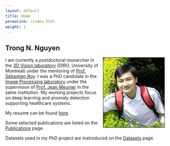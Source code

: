 ```yaml
---
layout: default
title: Home
permalink: /index.html
weight: 1
---
```



## Trong N. Nguyen

<img src="/assets/avatar.png" height="220px" border="1px" style="float: right; margin-left: 15px;">

I am currently a postdoctoral researcher in the [3D Vision laboratory](https://v3d.openum.ca/) (DIRO, University of Montreal) under the mentoring of [Prof. Sébastien Roy](https://diro.umontreal.ca/repertoire-departement/professeurs/professeur/in/in14484/sg/S%C3%A9bastien%20Roy/). I was a PhD candidate in the [Image Processing laboratory](http://www.iro.umontreal.ca/~labimage/) under the supervision of [Prof. Jean Meunier](https://diro.umontreal.ca/english/departement-directory/visiting-scholarsadjunct-professors/professor/in/in13785/sg/Jean%20Meunier/) in the same institution. My working projects focus on deep learning and anomaly detection supporting healthcare systems.

My resume can be found [here](/assets/Nguyen_CV.pdf).

Some selected publications are listed on the [Publications](/publications.html) page.

Datasets used in my PhD project are instroduced on the [Datasets](/datasets.html) page.
